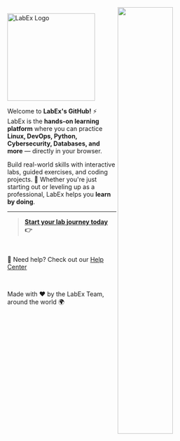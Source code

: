 <img align="right" src="https://github.com/user-attachments/assets/ad70c1d0-077c-4364-8f30-c2a807a7e614" width="50%">

<p align="left">
<picture>
<source media="(prefers-color-scheme: dark)" srcset="https://labex.io/_ipx/s_196x60/labex-logo-light.svg" width="200px">
<source media="(prefers-color-scheme: light)" srcset="https://labex.io/_ipx/s_196x60/labex-logo-dark.svg" width="200px">
<img alt="LabEx Logo" src="https://labex.io/_ipx/s_196x60/labex-logo-light.svg" width="400px">
</picture>
</p>

Welcome to **LabEx's GitHub!** ⚡️  
LabEx is the **hands-on learning platform** where you can practice **Linux, DevOps, Python, Cybersecurity, Databases, and more** — directly in your browser.  

Build real-world skills with interactive labs, guided exercises, and coding projects. 🚀 Whether you're just starting out or leveling up as a professional, LabEx helps you **learn by doing**.

---

> <strong>[Start your lab journey today](https://labex.io/learn) 👉</strong>

<br />

📖 Need help? Check out our [Help Center](https://support.labex.io/)

<br />

<p align="left">Made with ❤️ by the LabEx Team, around the world 🌍</p>
